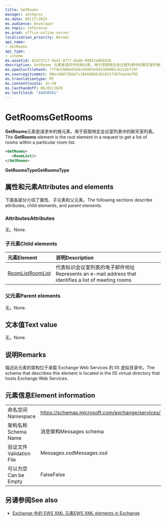 ```yaml
---
title: GetRooms
manager: sethgros
ms.date: 09/17/2015
ms.audience: Developer
ms.topic: reference
ms.prod: office-online-server
localization_priority: Normal
api_name:
- GetRooms
api_type:
- schema
ms.assetid: 82a737c7-da41-4777-8ad8-89851a0b602b
description: GetRooms 元素是请求中的根元素，用于获取特定会议室列表中的聊天室列表。
ms.openlocfilehash: 77fde5980a03d4c0509344933b0901cb21ab7197
ms.sourcegitcommit: 88ec988f2bb67c1866d06b361615f3674a24e795
ms.translationtype: MT
ms.contentlocale: zh-CN
ms.lasthandoff: 06/03/2020
ms.locfileid: "44458591"
---
```

# <a name="getrooms"></a><span data-ttu-id="d04d0-103">GetRooms</span><span class="sxs-lookup"><span data-stu-id="d04d0-103">GetRooms</span></span>

<span data-ttu-id="d04d0-104">**GetRooms**元素是请求中的根元素，用于获取特定会议室列表中的聊天室列表。</span><span class="sxs-lookup"><span data-stu-id="d04d0-104">The **GetRooms** element is the root element in a request to get a list of rooms within a particular room list.</span></span> 
  
```XML
<GetRooms>
   <RoomList/>
</GetRooms>
```

 <span data-ttu-id="d04d0-105">**GetRoomsType**</span><span class="sxs-lookup"><span data-stu-id="d04d0-105">**GetRoomsType**</span></span>
## <a name="attributes-and-elements"></a><span data-ttu-id="d04d0-106">属性和元素</span><span class="sxs-lookup"><span data-stu-id="d04d0-106">Attributes and elements</span></span>

<span data-ttu-id="d04d0-107">下面各部分介绍了属性、子元素和父元素。</span><span class="sxs-lookup"><span data-stu-id="d04d0-107">The following sections describe attributes, child elements, and parent elements.</span></span>
  
### <a name="attributes"></a><span data-ttu-id="d04d0-108">Attributes</span><span class="sxs-lookup"><span data-stu-id="d04d0-108">Attributes</span></span>

<span data-ttu-id="d04d0-109">无。</span><span class="sxs-lookup"><span data-stu-id="d04d0-109">None.</span></span>
  
### <a name="child-elements"></a><span data-ttu-id="d04d0-110">子元素</span><span class="sxs-lookup"><span data-stu-id="d04d0-110">Child elements</span></span>

|<span data-ttu-id="d04d0-111">**元素**</span><span class="sxs-lookup"><span data-stu-id="d04d0-111">**Element**</span></span>|<span data-ttu-id="d04d0-112">**说明**</span><span class="sxs-lookup"><span data-stu-id="d04d0-112">**Description**</span></span>|
|:-----|:-----|
|[<span data-ttu-id="d04d0-113">RoomList</span><span class="sxs-lookup"><span data-stu-id="d04d0-113">RoomList</span></span>](roomlist.md) <br/> |<span data-ttu-id="d04d0-114">代表标识会议室列表的电子邮件地址</span><span class="sxs-lookup"><span data-stu-id="d04d0-114">Represents an e-mail address that identifies a list of meeting rooms</span></span>  <br/> |
   
### <a name="parent-elements"></a><span data-ttu-id="d04d0-115">父元素</span><span class="sxs-lookup"><span data-stu-id="d04d0-115">Parent elements</span></span>

<span data-ttu-id="d04d0-116">无。</span><span class="sxs-lookup"><span data-stu-id="d04d0-116">None.</span></span>
  
## <a name="text-value"></a><span data-ttu-id="d04d0-117">文本值</span><span class="sxs-lookup"><span data-stu-id="d04d0-117">Text value</span></span>

<span data-ttu-id="d04d0-118">无。</span><span class="sxs-lookup"><span data-stu-id="d04d0-118">None.</span></span>
  
## <a name="remarks"></a><span data-ttu-id="d04d0-119">说明</span><span class="sxs-lookup"><span data-stu-id="d04d0-119">Remarks</span></span>

<span data-ttu-id="d04d0-120">描述此元素的架构位于承载 Exchange Web Services 的 IIS 虚拟目录中。</span><span class="sxs-lookup"><span data-stu-id="d04d0-120">The schema that describes this element is located in the IIS virtual directory that hosts Exchange Web Services.</span></span>
  
## <a name="element-information"></a><span data-ttu-id="d04d0-121">元素信息</span><span class="sxs-lookup"><span data-stu-id="d04d0-121">Element information</span></span>

|||
|:-----|:-----|
|<span data-ttu-id="d04d0-122">命名空间</span><span class="sxs-lookup"><span data-stu-id="d04d0-122">Namespace</span></span>  <br/> |https://schemas.microsoft.com/exchange/services/2006/messages  <br/> |
|<span data-ttu-id="d04d0-123">架构名称</span><span class="sxs-lookup"><span data-stu-id="d04d0-123">Schema Name</span></span>  <br/> |<span data-ttu-id="d04d0-124">消息架构</span><span class="sxs-lookup"><span data-stu-id="d04d0-124">Messages schema</span></span>  <br/> |
|<span data-ttu-id="d04d0-125">验证文件</span><span class="sxs-lookup"><span data-stu-id="d04d0-125">Validation File</span></span>  <br/> |<span data-ttu-id="d04d0-126">Messages.xsd</span><span class="sxs-lookup"><span data-stu-id="d04d0-126">Messages.xsd</span></span>  <br/> |
|<span data-ttu-id="d04d0-127">可以为空</span><span class="sxs-lookup"><span data-stu-id="d04d0-127">Can be Empty</span></span>  <br/> |<span data-ttu-id="d04d0-128">False</span><span class="sxs-lookup"><span data-stu-id="d04d0-128">False</span></span>  <br/> |
   
## <a name="see-also"></a><span data-ttu-id="d04d0-129">另请参阅</span><span class="sxs-lookup"><span data-stu-id="d04d0-129">See also</span></span>



- [<span data-ttu-id="d04d0-130">Exchange 中的 EWS XML 元素</span><span class="sxs-lookup"><span data-stu-id="d04d0-130">EWS XML elements in Exchange</span></span>](ews-xml-elements-in-exchange.md)

